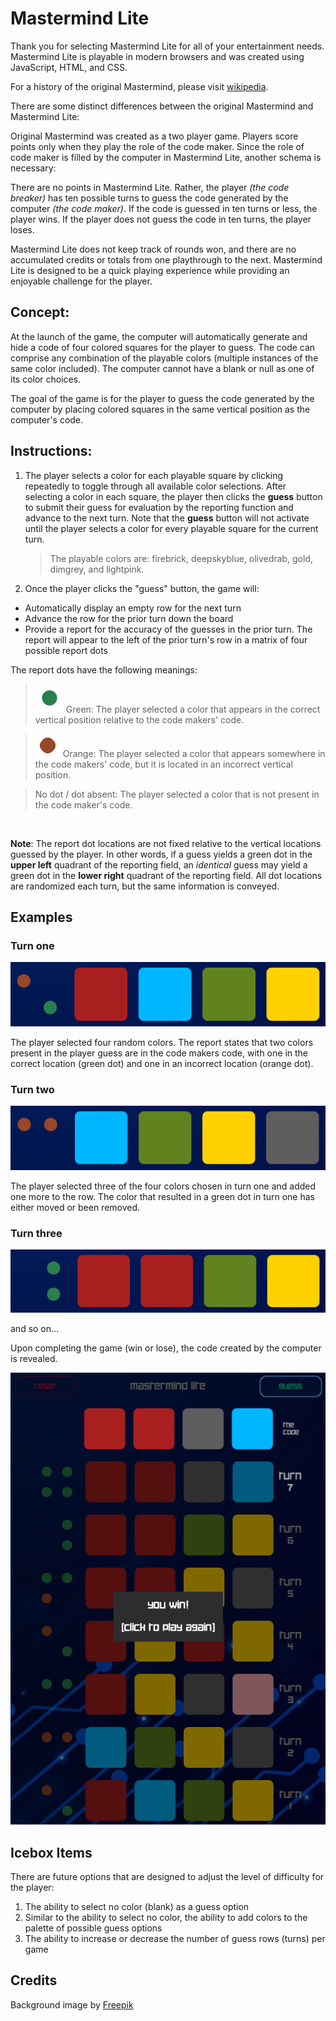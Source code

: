 # Mastermind Lite

Thank you for selecting Mastermind Lite for all of your entertainment needs.  Mastermind Lite is playable in modern browsers and was created using JavaScript, HTML, and CSS.

For a history of the original Mastermind, please visit [wikipedia](https://en.wikipedia.org/wiki/Mastermind_(board_game)).

There are some distinct differences between the original Mastermind and Mastermind Lite:

Original Mastermind was created as a two player game.  Players score points only when they play the role of the code maker.  Since the role of code maker is filled by the computer in Mastermind Lite, another schema is necessary:

There are no points in Mastermind Lite.  Rather, the player _(the code breaker)_ has ten possible turns to guess the code generated by the computer _(the code maker)_.  If the code is guessed in ten turns or less, the player wins.  If the player does not guess the code in ten turns, the player loses.

Mastermind Lite does not keep track of rounds won, and there are no accumulated credits or totals from one playthrough to the next.  Mastermind Lite is designed to be a quick playing experience while providing an enjoyable challenge for the player.

## Concept:

At the launch of the game, the computer will automatically generate and hide a code of four colored squares for the player to guess.  The code can comprise any combination of the playable colors (multiple instances of the same color included).  The computer cannot have a blank or null as one of its color choices.

The goal of the game is for the player to guess the code generated by the computer by placing colored squares in the same vertical position as the computer's code.

## Instructions:

1. The player selects a color for each playable square by clicking repeatedly to toggle through all available color selections.  After selecting a color in each square, the player then clicks the __guess__ button to submit their guess for evaluation by the reporting function and advance to the next turn.  Note that the __guess__ button will not activate until the player selects a color for every playable square for the current turn.

    > The playable colors are:  firebrick, deepskyblue, olivedrab, gold, dimgrey, and lightpink.

2. Once the player clicks the "guess" button, the game will:
- Automatically display an empty row for the next turn
- Advance the row for the prior turn down the board
- Provide a report for the accuracy of the guesses in the prior turn.  The report will appear to the left of the prior turn's row in a matrix of four possible report dots

The report dots have the following meanings:

>![green dot](images/greendot.png)
Green: The player selected a color that appears in the correct vertical position relative to the code makers' code.

>![orange dot](images/orangedot.png)
Orange: The player selected a color that appears somewhere in the code makers' code, but it is located in an incorrect vertical position.

>No dot / dot absent:  The player selected a color that is not present in the code maker's code.

<br>

__Note__: The report dot locations are not fixed relative to the vertical locations guessed by the player.  In other words, if a guess yields a green dot in the __upper left__ quadrant of the reporting field, an _identical_ guess may yield a green dot in the __lower right__ quadrant of the reporting field.  All dot locations are randomized each turn, but the same information is conveyed.

## Examples

### Turn one

![turn 1](images/turn1.png)

The player selected four random colors.  The report states that two colors present in the player guess are in the code makers code, with one in the correct location (green dot) and one in an incorrect location (orange dot).

### Turn two

![turn 2](images/turn2.png)

The player selected three of the four colors chosen in turn one and added one more to the row.  The color that resulted in a green dot in turn one has either moved or been removed.

### Turn three

![turn 3](images/turn3.png)

and so on...

Upon completing the game (win or lose), the code created by the computer is revealed.

![win screen](images/win.png)

## Icebox Items

There are future options that are designed to adjust the level of difficulty for the player:

1. The ability to select no color (blank) as a guess option
2. Similar to the ability to select no color, the ability to add colors to the palette of possible guess options
3. The ability to increase or decrease the number of guess rows (turns) per game

## Credits

Background image by <a href="https://www.freepik.com/free-vector/gradient-futuristic-background-with-connection-concept_18777126.htm#query=electronic%20background&position=2&from_view=keyword&track=ais&uuid=2c59befd-5342-4f3b-94f5-05b6ccb80e80">Freepik</a>